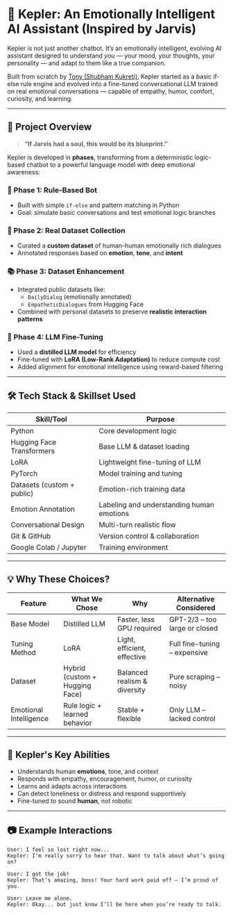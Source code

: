 # 🧠 Kepler: An Emotionally Intelligent AI Assistant (Inspired by Jarvis)

Kepler is not just another chatbot. It’s an emotionally intelligent, evolving AI assistant designed to understand *you* — your mood, your thoughts, your personality — and adapt to them like a true companion.

Built from scratch by [Tony (Shubham Kukreti)](https://github.com/yourusername), Kepler started as a basic if-else rule engine and evolved into a fine-tuned conversational LLM trained on real emotional conversations — capable of empathy, humor, comfort, curiosity, and learning.

---

## 🚀 Project Overview

> **“If Jarvis had a soul, this would be its blueprint.”**

Kepler is developed in **phases**, transforming from a deterministic logic-based chatbot to a powerful language model with deep emotional awareness:

### 🔧 Phase 1: Rule-Based Bot
- Built with simple `if-else` and pattern matching in Python
- Goal: simulate basic conversations and test emotional logic branches

### 🧪 Phase 2: Real Dataset Collection
- Curated a **custom dataset** of human-human emotionally rich dialogues
- Annotated responses based on **emotion**, **tone**, and **intent**

### 📚 Phase 3: Dataset Enhancement
- Integrated public datasets like:
  - `DailyDialog` (emotionally annotated)
  - `EmpatheticDialogues` from Hugging Face
- Combined with personal datasets to preserve **realistic interaction patterns**

### 🧠 Phase 4: LLM Fine-Tuning
- Used a **distilled LLM model** for efficiency
- Fine-tuned with **LoRA (Low-Rank Adaptation)** to reduce compute cost
- Added alignment for emotional intelligence using reward-based filtering

---

## 🛠️ Tech Stack & Skillset Used

| Skill/Tool | Purpose |
|------------|---------|
| Python     | Core development logic |
| Hugging Face Transformers | Base LLM & dataset loading |
| LoRA       | Lightweight fine-tuning of LLM |
| PyTorch    | Model training and tuning |
| Datasets (custom + public) | Emotion-rich training data |
| Emotion Annotation | Labeling and understanding human emotions |
| Conversational Design | Multi-turn realistic flow |
| Git & GitHub | Version control & collaboration |
| Google Colab / Jupyter | Training environment |

---

## 💡 Why These Choices?

| Feature | What We Chose | Why | Alternative Considered |
|--------|----------------|-----|--------------------------|
| Base Model | Distilled LLM | Faster, less GPU required | GPT-2/3 – too large or closed |
| Tuning Method | LoRA | Light, efficient, effective | Full fine-tuning – expensive |
| Dataset | Hybrid (custom + Hugging Face) | Balanced realism & diversity | Pure scraping – noisy |
| Emotional Intelligence | Rule logic + learned behavior | Stable + flexible | Only LLM – lacked control |

---

## 🌈 Kepler's Key Abilities

- Understands human **emotions**, tone, and context
- Responds with empathy, encouragement, humor, or curiosity
- Learns and adapts across interactions
- Can detect loneliness or distress and respond supportively
- Fine-tuned to sound **human**, not robotic

---

## 📷 Example Interactions

```text
User: I feel so lost right now...
Kepler: I’m really sorry to hear that. Want to talk about what’s going on?

User: I got the job!
Kepler: That’s amazing, boss! Your hard work paid off — I’m proud of you.

User: Leave me alone.
Kepler: Okay... but just know I’ll be here when you’re ready to talk.
